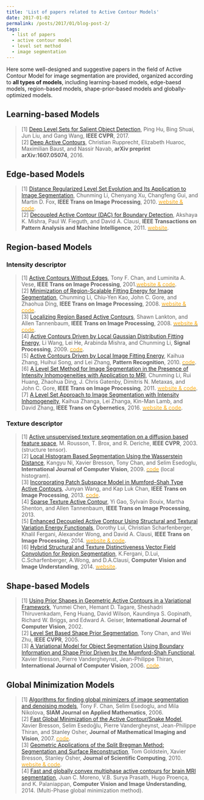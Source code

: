 ```yaml
---
title: 'List of papers related to Active Contour Models'
date: 2017-01-02
permalink: /posts/2017/01/blog-post-2/
tags:
  - list of papers
  - active contour model
  - level set method
  - image segmentation
---
```

Here some well-designed and suggestive papers in the field of Active Contour Model for image segmentation are provided, organized according to __all types of models__, including learning-based models, edge-baesd models, region-based models, shape-prior-based models and globally-optimized models. 



## Learning-based Models
>[1] [Deep Level Sets for Salient Object Detection](http://ieeexplore.ieee.org/document/8099548/), Ping Hu, Bing Shuai, Jun Liu, and Gang Wang, __IEEE CVPR__, 2017.  
>[2] [Deep Active Contours](https://arxiv.org/abs/1607.05074), Christian Rupprecht, Elizabeth Huaroc, Maximilian Baust, and Nassir Navab, __arXiv preprint arXiv:1607.05074__, 2016.

## Edge-based Models
>[1] [Distance Regularized Level Set Evolution and Its Application to Image Segmentation](http://ieeexplore.ieee.org/abstract/document/5557813/), Chunming Li, Chenyang Xu, Changfeng Gui, and Martin D. Fox, __IEEE Trans on Image Processing__, 2010. [<font color="#ffaa0a">website & code</font>](http://www.imagecomputing.org/~cmli/DRLSE/).  
>[2] [Decoupled Active Contour (DAC) for Boundary Detection](http://ieeexplore.ieee.org/document/5439007/), Akshaya K. Mishra, Paul W. Fieguth, and David A. Clausi, __IEEE Transactions on Pattern Analysis and Machine Intelligence__, 2011. [<font color="#ffaa0a">website</font>](https://uwaterloo.ca/vision-image-processing-lab/research-demos/decoupled-active-contours).
>

## Region-based Models
### Intensity descriptor
>[1] [Active Contours Without Edges](http://ieeexplore.ieee.org/abstract/document/902291/), Tony F. Chan, and Luminita A. Vese, __IEEE Trans on Image Processing__, 2001.[<font color="#ffaa0a">website & code</font>](https://gaomingqi.github.io/posts/2016/12/blog-post-1/).  
>[2] [Minimization of Region-Scalable Fitting Energy for Image Segmentation](http://ieeexplore.ieee.org/document/4623242/), Chunming Li, Chiu-Yen Kao, John C. Gore, and Zhaohua Ding, __IEEE Trans on Image Processing__, 2008. [<font color="#ffaa0a">website & code</font>](http://www.imagecomputing.org/~cmli/RSF/).  
>[3] [Localizing Region Based Active Contours](), Shawn Lankton, and Allen Tannenbaum, __IEEE Trans on Image Processing__, 2008. [<font color="#ffaa0a">website & code</font>](http://www.shawnlankton.com/2008/04/active-contour-matlab-code-demo/).  
>[4] [Active Contours Driven by Local Gaussian Distribution Fitting Energy](http://www.sciencedirect.com/science/article/pii/S0165168409000942), Li Wang, Lei He, Arabinda Mishra, and Chunming Li, __Signal Processing__, 2009. [<font color="#ffaa0a">code</font>](http://www.unc.edu/~liwa/LGD_source_code.rar).  
>[5] [Active Contours Driven by Local Image Fitting Energy](), Kaihua Zhang, Huihui Song, and Lei Zhang, __Pattern Recognition__, 2010. [<font color="#ffaa0a">code</font>](http://kaihuazhang.net/J_papers/PR_10.rar).  
>[6] [A Level Set Method for Image Segmentation in the Presence of Intensity Inhomogeneities with Application to MRI](), Chunming Li, Rui Huang, Zhaohua Ding, J. Chris Gatenby, Dimitris N. Metaxas, and John C. Gore, __IEEE Trans on Image Processing__, 2011. [<font color="#ffaa0a">website & code</font>](http://www.engr.uconn.edu/~cmli/BiasCorrection/).  
>[7] [A Level Set Approach to Image Segmentation with Intensity Inhomogeneity](), Kaihua Zhanga, Lei Zhanga, Kin-Man Lamb, and David Zhang, __IEEE Trans on Cybernetics__, 2016. [<font color="#ffaa0a">website & code</font>](http://www4.comp.polyu.edu.hk/~cslzhang/LSACM/LSACM.htm).  

### Texture descriptor
>[1] [Active unsupervised texture segmentation on a diffusion based feature space](http://ieeexplore.ieee.org/abstract/document/1211535/), M. Rousson, T. Brox, and R. Deriche, __IEEE CVPR__, 2003. (structure tensor).  
>[2] [Local Histogram Based Segmentation Using the Wasserstein Distance](https://link.springer.com/article/10.1007%2Fs11263-009-0234-0), Kangyu Ni, Xavier Bresson, Tony Chan, and Selim Esedoglu, __International Journal of Computer Vision__, 2009. [<font color="#ffaa0a">code</font>](https://raw.githubusercontent.com/xbresson/old_codes/master/codes_files/xbresson_2009_wasserstein.zip) (local histogram).  
>[3] [Incorporating Patch Subspace Model in Mumford–Shah Type Active Contours](http://ieeexplore.ieee.org/document/6566192/), Junyan Wang, and Kap Luk Chan, __IEEE Trans on Image Processing__, 2013. [<font color="#ffaa0a">code</font>](https://www.dropbox.com/s/lb6toklp2mywrms/PatchSubspaceMumfordShah2013.rar?dl=0).  
>[4] [Sparse Texture Active Contour](http://ieeexplore.ieee.org/document/6545332/), Yi Gao, Sylvain Bouix, Martha Shenton, and Allen Tannenbaum, __IEEE Trans on Image Processing__, 2013.  
>[5] [Enhanced Decoupled Active Contour Using Structural and Textural Variation Energy Functionals](http://ieeexplore.ieee.org/abstract/document/6690136/), Dorothy Lui, Christian Scharfenberger, Khalil Fergani, Alexander Wong, and David A. Clausi, __IEEE Trans on Image Processing__, 2014.
[<font color="#ffaa0a">website & code</font>](https://uwaterloo.ca/vision-image-processing-lab/research-demos/enhanced-decoupled-active-contour-using-structural-and).  
>[6] [Hybrid Structural and Texture Distinctiveness Vector Field Convolution for Region Segmentation](http://www.sciencedirect.com/science/article/pii/S1077314214000770), K.Fergani, D.Lui, C.Scharfenberger, A.Wong, and D.A.Clausi, __Computer Vision and Image Understanding__, 2014. [<font color="#ffaa0a">website</font>](https://uwaterloo.ca/vision-image-processing-lab/research-demos/hybrid-structural-and-texture-distinctiveness-vector-field).

## Shape-based Models
>[1] [Using Prior Shapes in Geometric Active Contours in a Variational Framework](https://link.springer.com/article/10.1023/A%3A1020878408985), Yunmei Chen, Hemant D. Tagare, Sheshadri Thiruvenkadam, Feng Huang, David Wilson, Kaundinya S. Gopinath, Richard W. Briggs, and Edward A. Geiser, __International Journal of Computer Vision__, 2002.  
>[2] [Level Set Based Shape Prior Segmentation](http://ieeexplore.ieee.org/abstract/document/1467575/), Tony Chan, and Wei Zhu, __IEEE CVPR__, 2005.  
>[3] [A Variational Model for Object Segmentation Using Boundary Information and Shape Prior Driven by the Mumford-Shah Functional](https://link.springer.com/article/10.1007/s11263-006-6658-x), Xavier Bresson, Pierre Vandergheynst, Jean-Philippe Thiran, __International Journal of Computer Vision__, 2006. [<font color="#ffaa0a">code</font>](https://raw.githubusercontent.com/xbresson/old_codes/master/codes_files/xbresson_2008_active_contour_shape_prior.zip).

## Global Minimization Models
>[1] [Algorithms for finding global minimizers of image segmentation and denoising models](http://epubs.siam.org/doi/abs/10.1137/040615286), Tony F. Chan, Selim Esedoglu, and Mila Nikolova, __SIAM Journal on Applied Mathematics__, 2006.  
>[2] [Fast Global Minimization of the Active Contour/Snake Model](https://link.springer.com/article/10.1007/s10851-007-0002-0), Xavier Bresson, Selim Esedoḡlu, Pierre Vandergheynst, Jean-Philippe Thiran, and Stanley Osher, __Journal of Mathematical Imaging and Vision__, 2007. [<font color="#ffaa0a">code</font>](https://raw.githubusercontent.com/xbresson/old_codes/master/codes_files/xbresson_2007_active_contour_global_minimizer.zip).  
>[3] [Geometric Applications of the Split Bregman Method: Segmentation and Surface Reconstruction](https://link.springer.com/article/10.1007/s10915-009-9331-z), Tom Goldstein, Xavier Bresson, Stanley Osher, __Journal of Scientific Computing__, 2010. [<font color="#ffaa0a">website & code</font>](https://htmlpreview.github.io/?https://github.com/xbresson/old_codes/blob/master/codes.html).  
>[4] [Fast and globally convex multiphase active contours for brain MRI segmentation](http://www.sciencedirect.com/science/article/pii/S1077314214000976), Juan C. Moreno, V.B. Surya Prasath, Hugo Proença, and K. Palaniappan, __Computer Vision and Image Understanding__, 2014. (Multi-Phase global minimization method).